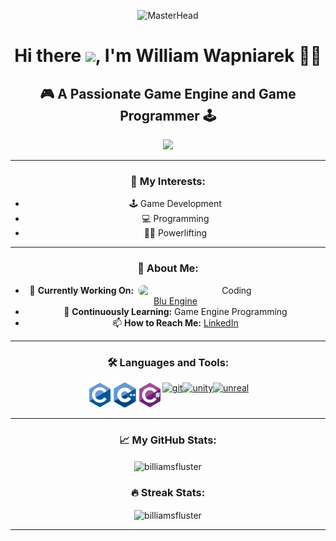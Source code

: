 <div align="center">

![MasterHead](https://media.giphy.com/media/SWoSkN6DxTszqIKEqv/giphy.gif)

# Hi there <img src="https://raw.githubusercontent.com/MartinHeinz/MartinHeinz/master/wave.gif" width="30px">, I'm William Wapniarek 👨‍💻
## 🎮 A Passionate Game Engine and Game Programmer 🕹️
![](https://komarev.com/ghpvc/?username=billiamsfluster&label=Profile%20views&color=0e75b6&style=flat)

---

<h3>📌 My Interests:</h3>

- 🕹️ Game Development
- 💻 Programming
- 🏋️‍♂️ Powerlifting
  

---

### 👾 About Me:

<img align="right" alt="Coding" width="300" style="border-radius: 15px;" src="https://cdn.dribbble.com/users/1299339/screenshots/8066902/media/ccbb49a1f92531a2e045c5e1b723d27f.gif">

- 🔭 **Currently Working On:** [Blu Engine](#)  
- 🌱 **Continuously Learning:** Game Engine Programming  
- 📫 **How to Reach Me:** [LinkedIn](https://linkedin.com/in/williamwapniarek/)  

---

### 🛠️ Languages and Tools:

<div style="display: flex; flex-wrap: wrap; justify-content: center;">
<a href="https://www.cprogramming.com/" target="_blank" rel="noreferrer">
  <img src="https://raw.githubusercontent.com/devicons/devicon/master/icons/c/c-original.svg" alt="c" width="40" height="40"/>
</a>
<a href="https://www.w3schools.com/cpp/" target="_blank" rel="noreferrer">
  <img src="https://raw.githubusercontent.com/devicons/devicon/master/icons/cplusplus/cplusplus-original.svg" alt="cplusplus" width="40" height="40"/>
</a>
<a href="https://www.w3schools.com/cs/" target="_blank" rel="noreferrer">
  <img src="https://raw.githubusercontent.com/devicons/devicon/master/icons/csharp/csharp-original.svg" alt="csharp" width="40" height="40"/>
</a>
<a href="https://git-scm.com/" target="_blank" rel="noreferrer">
  <img src="https://www.vectorlogo.zone/logos/git-scm/git-scm-icon.svg" alt="git" width="40" height="40"/>
</a>
<a href="https://unity.com/" target="_blank" rel="noreferrer">
  <img src="https://www.vectorlogo.zone/logos/unity3d/unity3d-icon.svg" alt="unity" width="40" height="40"/>
</a>
<a href="https://unrealengine.com/" target="_blank" rel="noreferrer">
  <img src="https://raw.githubusercontent.com/kenangundogan/fontisto/036b7eca71aab1bef8e6a0518f7329f13ed62f6b/icons/svg/brand/unreal-engine.svg" alt="unreal" width="40" height="40"/>
</a>
</div>

---

### 📈 My GitHub Stats:

<div>
  <img align="center" src="https://github-readme-stats.vercel.app/api?username=billiamsfluster&show_icons=true&locale=en" alt="billiamsfluster" />
</div>

### 🔥 Streak Stats:

<div>
  <img align="center" src="https://github-readme-streak-stats.herokuapp.com/?user=billiamsfluster" alt="billiamsfluster" />
</div>

---


</div>
